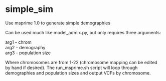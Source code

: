 # simple_sim

Use msprime 1.0 to generate simple demographies

Can be used much like model_admix.py, but only requires three arguments:

arg1 - chrom \
arg2 - demography \
arg3 - population size

Where chromosomes are from 1-22 (chromosome mapping can be edited by hand if desired). The run_msprime.sh script will loop through demographies and population sizes and output VCFs by chromosome. 
